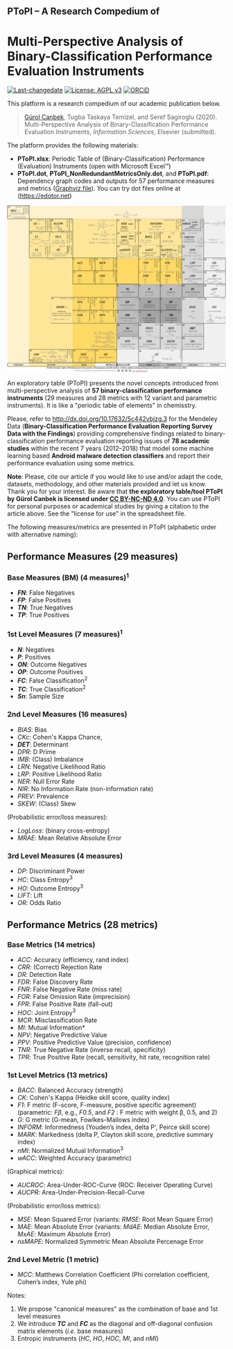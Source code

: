 ## PToPI – A Research Compedium of
# Multi-Perspective Analysis of Binary-Classification Performance Evaluation Instruments

[![Last-changedate](https://img.shields.io/badge/last%20change-2020--07--21-brightgreen.svg)](https://github.com/gurol/ptopi) [![License: AGPL v3](https://img.shields.io/badge/License-AGPL%20v3-blue.svg)](https://www.gnu.org/licenses/agpl-3.0)  [![ORCiD](https://img.shields.io/badge/ORCiD-0000--0002--9337--097X-green.svg)](https://orcid.org/0000-0002-9337-097X)

This platform is a research compedium of our academic publication below.

> [Gürol Canbek](http:gurol.canbek.com/Publications), Tugba Taskaya Temizel, and Seref Sagiroglu (2020). Multi-Perspective Analysis of Binary-Classification Performance Evaluation Instruments, *Information Sciences*, Elsevier (submitted).

The platform provides the following materials:
- **PToPI.xlsx**: Periodic Table of (Binary-Classification) Performance (Evaluation) Instruments (open with Microsoft Excel™)
- **PToPI.dot**, **PToPI_NonRedundantMetricsOnly.dot**, and **PToPI.pdf**: Dependency graph codes and outputs for 57 performance measures and metrics ([Graphviz file](https://www.graphviz.org)). You can try dot files online at (https://edotor.net)
<!-- - **accbarrier.R**: Open-source R script for calculating the new classification **performance indicator called Accuracy Barrier (*ACCBAR*)** ([R](https://www.r-project.org) file) -->

![](images/PToPI_Full.png)

An exploratory table (PToPI) presents the novel concepts introduced from multi-perspective analysis of **57 binary-classification performance instruments** (29 measures and 28 metrics with 12 variant and parametric instruments). It is like a "periodic table of elements" in chemisstry.
<!-- The indicator is proposed in the article above to identify whether the classification performance is close to random classifier's performance. -->

Please, refer to http://dx.doi.org/10.17632/5c442vbjzg.3 for the Mendeley Data (**Binary-Classification Performance Evaluation Reporting Survey Data with the Findings**) providing comprehensive findings related to binary-classification performance evaluation reporting issues of **78 academic studies** within the recent 7 years (2012–2018) that model some machine learning based **Android malware detection classifiers** and report their performance evaluation using some metrics.

**Note**: Please, cite our article if you would like to use and/or adapt the code, datasets, methodology, and other materials provided and let us know. Thank you for your interest. Be aware that **the exploratory table/tool PToPI by Gürol Canbek is licensed under [CC BY-NC-ND 4.0](https://creativecommons.org/licenses/by-nc-nd/4.0/legalcode)**. You can use PToPI for personal purposes or academical studies by giving a citation to the article above. See the "license for use" in the spreadsheet file.

The following measures/metrics are presented in PToPI (alphabetic order with alternative naming):

## Performance Measures (29 measures)
### Base Measures (BM) (4 measures)<sup>1</sup>
- ***FN***: False Negatives
- ***FP***: False Positives
- ***TN***: True Negatives
- ***TP***: True Positives

### 1st Level Measures (7 measures)<sup>1</sup>
- ***N***: Negatives
- ***P***: Positives
- ***ON***: Outcome Negatives
- ***OP***: Outcome Positives
- ***FC***: False Classification<sup>2</sup>
- ***TC***: True Classification<sup>2</sup>
- ***Sn***: Sample Size

### 2nd Level Measures (16 measures)
- *BIAS*: Bias
- *CKc*: Cohen's Kappa Chance,
- ***DET***: Determinant
- *DPR*: D Prime
- *IMB*: (Class) Imbalance
- *LRN*: Negative Likelihood Ratio
- *LRP*: Positive Likelihood Ratio
- *NER*: Null Error Rate
- *NIR*: No Information Rate (non-information rate)
- *PREV*: Prevalence
- *SKEW*: (Class) Skew

(Probabilistic error/loss measures):
- *LogLoss*: (binary cross-entropy)
- *MRAE*: Mean Relative Absolute Error

### 3rd Level Measures (4 measures)
- *DP*: Discriminant Power
- *HC*: Class Entropy<sup>3</sup>
- *HO*: Outcome Entropy<sup>3</sup>
- *LIFT*: Lift
- *OR*: Odds Ratio

## Performance Metrics (28 metrics)
### Base Metrics (14 metrics)
- *ACC*: Accuracy (efficiency, rand index)
- *CRR*: (Correct) Rejection Rate
- *DR*: Detection Rate
- *FDR*: False Discovery Rate
- *FNR*: False Negative Rate (miss rate)
- *FOR*: False Omission Rate (imprecision)
- *FPR*: False Positive Rate (fall-out)
- *HOC*: Joint Entropy<sup>3</sup>
- *MCR*: Misclassification Rate
- *MI*: Mutual Information*
- *NPV*: Negative Predictive Value
- *PPV*: Positive Predictive Value (precision, confidence)
- *TNR*: True Negative Rate (inverse recall, specificity)
- *TPR*: True Positive Rate (recall, sensitivity, hit rate, recognition rate)

### 1st Level Metrics (13 metrics)
- *BACC*: Balanced Accuracy (strength)
- *CK*: Cohen's Kappa (Heidke skill score, quality index)
- *F1*: F metric (F-score, F-measure, positive specific agreement) (parametric: *Fβ*, e.g., *F0.5*, and *F2* : F metric with weight β, 0.5, and 2)
- *G*: G metric (G-mean, Fowlkes-Mallows index)
- *INFORM*: Informedness (Youden’s index, delta P', Peirce skill score)
- *MARK*: Markedness (delta P, Clayton skill score, predictive summary index)
- *nMI*: Normalized Mutual Information<sup>3</sup>
- *wACC*: Weighted Accuracy (parametric)

(Graphical metrics):
- *AUCROC*: Area-Under-ROC-Curve (ROC: Receiver Operating Curve)
- *AUCPR*: Area-Under-Precision-Recall-Curve

(Probabilistic error/loss metrics):
- *MSE*: Mean Squared Error (variants: *RMSE*: Root Mean Square Error)
- *MAE*: Mean Absolute Error (variants: *MdAE*: Median Absolute Error, *MxAE*: Maximum Absolute Error)
- *nsMAPE*: Normalized Symmetric Mean Absolute Percenage Error

### 2nd Level Metric (1 metric)
- *MCC*: Matthews Correlation Coefficient (Phi correlation coefficient, Cohen’s index, Yule phi)

Notes:
1. We propose "canonical measures" as the combination of base and 1st level measures
2. We introduce ***TC*** and ***FC*** as the diagonal and off-diagonal confusion matrix elements (*i.e.* base measures)
3. Entropic instruments (*HC*, *HO*, *HOC*, *MI*, and *nMI*)
